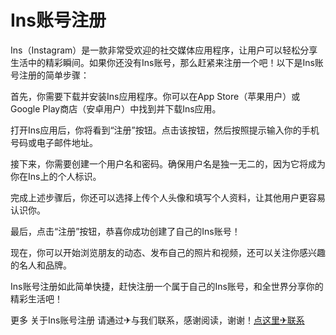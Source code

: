 # Ins账号注册

Ins（Instagram）是一款非常受欢迎的社交媒体应用程序，让用户可以轻松分享生活中的精彩瞬间。如果你还没有Ins账号，那么赶紧来注册一个吧！以下是Ins账号注册的简单步骤：

首先，你需要下载并安装Ins应用程序。你可以在App Store（苹果用户）或Google Play商店（安卓用户）中找到并下载Ins应用。

打开Ins应用后，你将看到“注册”按钮。点击该按钮，然后按照提示输入你的手机号码或电子邮件地址。

接下来，你需要创建一个用户名和密码。确保用户名是独一无二的，因为它将成为你在Ins上的个人标识。

完成上述步骤后，你还可以选择上传个人头像和填写个人资料，让其他用户更容易认识你。

最后，点击“注册”按钮，恭喜你成功创建了自己的Ins账号！

现在，你可以开始浏览朋友的动态、发布自己的照片和视频，还可以关注你感兴趣的名人和品牌。

Ins账号注册如此简单快捷，赶快注册一个属于自己的Ins账号，和全世界分享你的精彩生活吧！

更多 关于Ins账号注册 请通过✈与我们联系，感谢阅读，谢谢！[点这里✈联系](https://ss.k02.cc)